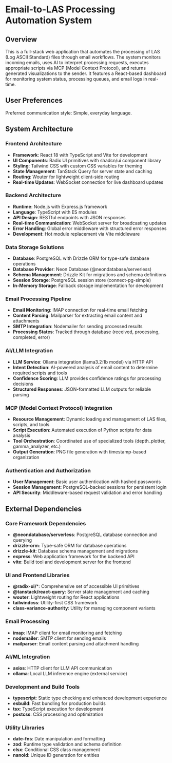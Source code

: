 # Email-to-LAS Processing Automation System

## Overview

This is a full-stack web application that automates the processing of LAS (Log ASCII Standard) files through email workflows. The system monitors incoming emails, uses AI to interpret processing requests, executes appropriate scripts via MCP (Model Context Protocol), and returns generated visualizations to the sender. It features a React-based dashboard for monitoring system status, processing queues, and email logs in real-time.

## User Preferences

Preferred communication style: Simple, everyday language.

## System Architecture

### Frontend Architecture
- **Framework**: React 18 with TypeScript and Vite for development
- **UI Components**: Radix UI primitives with shadcn/ui component library
- **Styling**: Tailwind CSS with custom CSS variables for theming
- **State Management**: TanStack Query for server state and caching
- **Routing**: Wouter for lightweight client-side routing
- **Real-time Updates**: WebSocket connection for live dashboard updates

### Backend Architecture
- **Runtime**: Node.js with Express.js framework
- **Language**: TypeScript with ES modules
- **API Design**: RESTful endpoints with JSON responses
- **Real-time Communication**: WebSocket server for broadcasting updates
- **Error Handling**: Global error middleware with structured error responses
- **Development**: Hot module replacement via Vite middleware

### Data Storage Solutions
- **Database**: PostgreSQL with Drizzle ORM for type-safe database operations
- **Database Provider**: Neon Database (@neondatabase/serverless)
- **Schema Management**: Drizzle Kit for migrations and schema definitions
- **Session Storage**: PostgreSQL session store (connect-pg-simple)
- **In-Memory Storage**: Fallback storage implementation for development

### Email Processing Pipeline
- **Email Monitoring**: IMAP connection for real-time email fetching
- **Content Parsing**: Mailparser for extracting email content and attachments
- **SMTP Integration**: Nodemailer for sending processed results
- **Processing States**: Tracked through database (received, processing, completed, error)

### AI/LLM Integration
- **LLM Service**: Ollama integration (llama3.2:1b model) via HTTP API
- **Intent Detection**: AI-powered analysis of email content to determine required scripts and tools
- **Confidence Scoring**: LLM provides confidence ratings for processing decisions
- **Structured Responses**: JSON-formatted LLM outputs for reliable parsing

### MCP (Model Context Protocol) Integration
- **Resource Management**: Dynamic loading and management of LAS files, scripts, and tools
- **Script Execution**: Automated execution of Python scripts for data analysis
- **Tool Orchestration**: Coordinated use of specialized tools (depth_plotter, gamma_analyzer, etc.)
- **Output Generation**: PNG file generation with timestamp-based organization

### Authentication and Authorization
- **User Management**: Basic user authentication with hashed passwords
- **Session Management**: PostgreSQL-backed sessions for persistent login
- **API Security**: Middleware-based request validation and error handling

## External Dependencies

### Core Framework Dependencies
- **@neondatabase/serverless**: PostgreSQL database connection and querying
- **drizzle-orm**: Type-safe ORM for database operations
- **drizzle-kit**: Database schema management and migrations
- **express**: Web application framework for the backend API
- **vite**: Build tool and development server for the frontend

### UI and Frontend Libraries
- **@radix-ui/***: Comprehensive set of accessible UI primitives
- **@tanstack/react-query**: Server state management and caching
- **wouter**: Lightweight routing for React applications
- **tailwindcss**: Utility-first CSS framework
- **class-variance-authority**: Utility for managing component variants

### Email Processing
- **imap**: IMAP client for email monitoring and fetching
- **nodemailer**: SMTP client for sending emails
- **mailparser**: Email content parsing and attachment handling

### AI/ML Integration
- **axios**: HTTP client for LLM API communication
- **ollama**: Local LLM inference engine (external service)

### Development and Build Tools
- **typescript**: Static type checking and enhanced development experience
- **esbuild**: Fast bundling for production builds
- **tsx**: TypeScript execution for development
- **postcss**: CSS processing and optimization

### Utility Libraries
- **date-fns**: Date manipulation and formatting
- **zod**: Runtime type validation and schema definition
- **clsx**: Conditional CSS class management
- **nanoid**: Unique ID generation for entities